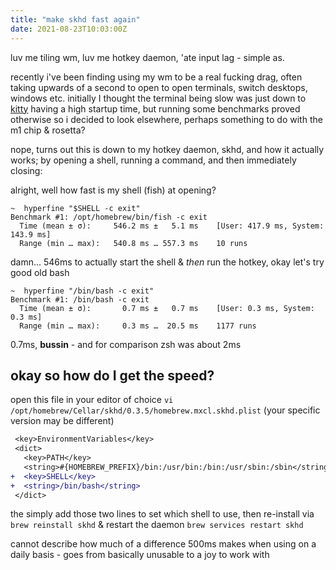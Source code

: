 ```yaml
---
title: "make skhd fast again"
date: 2021-08-23T10:03:00Z
---
```


luv me tiling wm, luv me hotkey daemon, 'ate input lag - simple as.

recently i've been finding using my wm to be a real fucking drag, often taking
upwards of a second to open to open terminals, switch desktops, windows etc.
initially I thought the terminal being slow was just down to
[kitty](https://github.com/kovidgoyal/kitty) having a high startup time, but
running some benchmarks proved otherwise so i decided to look elsewhere, perhaps
something to do with the m1 chip & rosetta?

nope, turns out this is down to my hotkey daemon, skhd, and how it actually
works; by opening a shell, running a command, and then immediately closing:

alright, well how fast is my shell (fish) at opening?

```shell
~  hyperfine "$SHELL -c exit"
Benchmark #1: /opt/homebrew/bin/fish -c exit
  Time (mean ± σ):     546.2 ms ±   5.1 ms    [User: 417.9 ms, System: 143.9 ms]
  Range (min … max):   540.8 ms … 557.3 ms    10 runs
```

damn... 546ms to actually start the shell & _then_ run the hotkey, okay let's
try good old bash

```shell
~  hyperfine "/bin/bash -c exit"
Benchmark #1: /bin/bash -c exit
  Time (mean ± σ):       0.7 ms ±   0.7 ms    [User: 0.3 ms, System: 0.3 ms]
  Range (min … max):     0.3 ms …  20.5 ms    1177 runs
```

0.7ms, **bussin** - and for comparison zsh was about 2ms

## okay so how do I get the speed?

open this file in your editor of choice
`vi /opt/homebrew/Cellar/skhd/0.3.5/homebrew.mxcl.skhd.plist` (your specific
version may be different)

```diff
 <key>EnvironmentVariables</key>
 <dict>
   <key>PATH</key>
   <string>#{HOMEBREW_PREFIX}/bin:/usr/bin:/bin:/usr/sbin:/sbin</string>
+  <key>SHELL</key>
+  <string>/bin/bash</string>
 </dict>
```

the simply add those two lines to set which shell to use, then re-install via
`brew reinstall skhd` & restart the daemon `brew services restart skhd`

cannot describe how much of a difference 500ms makes when using on a daily
basis - goes from basically unusable to a joy to work with
